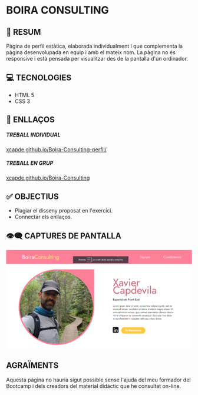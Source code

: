 # BOIRA CONSULTING

## 📜 RESUM

Pàgina de perfil estàtica, elaborada individualment i que complementa la pàgina desenvolupada en equip i amb el mateix nom. La pàgina no és responsive i està pensada per visualitzar des de la pantalla d'un ordinador.

## 💻 TECNOLOGIES
- HTML 5
- CSS 3

## 🔗 ENLLAÇOS
##### TREBALL INDIVIDUAL
[xcapde.github.io/Boira-Consulting-perfil/ ](https://xcapde.github.io/Boira-Consulting-perfil// "xcapde.github.io/Boira-Consulting-perfil")

##### TREBALL EN GRUP
[xcapde.github.io/Boira-Consulting](https://xcapde.github.io/Boira-Consulting// "xcapde.github.io/Boira-Consulting")

## ✅ OBJECTIUS

- Plagiar el disseny proposat en l'exercici.
- Connectar els enllaços. 

## 👁️‍🗨️ CAPTURES DE PANTALLA

![Inici](/Imatges/Screenshot.png "Inici")


## AGRAÏMENTS
Aquesta pàgina no hauria sigut possible sense l'ajuda del meu formador del Bootcamp i dels creadors del material didàctic que he consultat on-line.